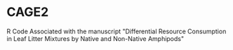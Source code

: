 # CAGE2
R Code Associated with the manuscript "Differential Resource Consumption in Leaf Litter Mixtures by Native and Non-Native Amphipods"
